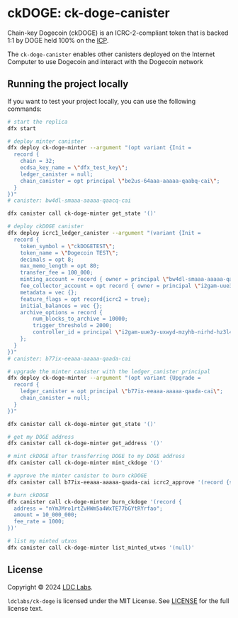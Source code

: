 # ckDOGE: ck-doge-canister
Chain-key Dogecoin (ckDOGE) is an ICRC-2-compliant token that is backed 1:1 by DOGE held 100% on the [ICP](https://internetcomputer.org/).

The `ck-doge-canister` enables other canisters deployed on the Internet Computer to use Dogecoin and interact with the Dogecoin network

## Running the project locally

If you want to test your project locally, you can use the following commands:

```bash
# start the replica
dfx start

# deploy minter canister
dfx deploy ck-doge-minter --argument "(opt variant {Init =
  record {
    chain = 32;
    ecdsa_key_name = \"dfx_test_key\";
    ledger_canister = null;
    chain_canister = opt principal \"be2us-64aaa-aaaaa-qaabq-cai\";
  }
})"
# canister: bw4dl-smaaa-aaaaa-qaacq-cai

dfx canister call ck-doge-minter get_state '()'

# deploy ckDOGE canister
dfx deploy icrc1_ledger_canister --argument "(variant {Init =
  record {
    token_symbol = \"ckDOGETEST\";
    token_name = \"Dogecoin TEST\";
    decimals = opt 8;
    max_memo_length = opt 80;
    transfer_fee = 100_000;
    minting_account = record { owner = principal \"bw4dl-smaaa-aaaaa-qaacq-cai\" };
    fee_collector_account = opt record { owner = principal \"i2gam-uue3y-uxwyd-mzyhb-nirhd-hz3l4-2hw3f-4fzvw-lpvvc-dqdrg-7qe\" };
    metadata = vec {};
    feature_flags = opt record{icrc2 = true};
    initial_balances = vec {};
    archive_options = record {
        num_blocks_to_archive = 10000;
        trigger_threshold = 2000;
        controller_id = principal \"i2gam-uue3y-uxwyd-mzyhb-nirhd-hz3l4-2hw3f-4fzvw-lpvvc-dqdrg-7qe\";
    };
  }
})"
# canister: b77ix-eeaaa-aaaaa-qaada-cai

# upgrade the minter canister with the ledger_canister principal
dfx deploy ck-doge-minter --argument "(opt variant {Upgrade =
  record {
    ledger_canister = opt principal \"b77ix-eeaaa-aaaaa-qaada-cai\";
    chain_canister = null;
  }
})"

dfx canister call ck-doge-minter get_state '()'

# get my DOGE address
dfx canister call ck-doge-minter get_address '()'

# mint ckDOGE after transferring DOGE to my DOGE address
dfx canister call ck-doge-minter mint_ckdoge '()'

# approve the minter canister to burn ckDOGE
dfx canister call b77ix-eeaaa-aaaaa-qaada-cai icrc2_approve '(record {spender=record {owner=principal "bw4dl-smaaa-aaaaa-qaacq-cai"; subaccount=null}; fee=null; memo=null; from_subaccount=null; created_at_time=null; amount=1_000_000_000})'

# burn ckDOGE
dfx canister call ck-doge-minter burn_ckdoge '(record {
  address = "nYmJMro1rtZvHWm5a4WxTE77bGYtRYrfao";
  amount = 10_000_000;
  fee_rate = 1000;
})'

# list my minted utxos
dfx canister call ck-doge-minter list_minted_utxos '(null)'
```

## License
Copyright © 2024 [LDC Labs](https://github.com/ldclabs).

`ldclabs/ck-doge` is licensed under the MIT License. See [LICENSE](LICENSE-MIT) for the full license text.